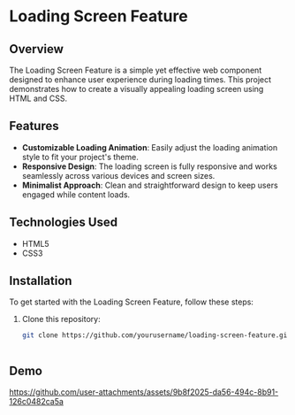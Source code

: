 # Loading Screen Feature

## Overview

The Loading Screen Feature is a simple yet effective web component designed to enhance user experience during loading times. This project demonstrates how to create a visually appealing loading screen using HTML and CSS.

## Features

- **Customizable Loading Animation**: Easily adjust the loading animation style to fit your project's theme.
- **Responsive Design**: The loading screen is fully responsive and works seamlessly across various devices and screen sizes.
- **Minimalist Approach**: Clean and straightforward design to keep users engaged while content loads.

## Technologies Used

- HTML5
- CSS3

## Installation

To get started with the Loading Screen Feature, follow these steps:

1. Clone this repository:
   ```bash
   git clone https://github.com/yourusername/loading-screen-feature.git



## Demo
https://github.com/user-attachments/assets/9b8f2025-da56-494c-8b91-126c0482ca5a
